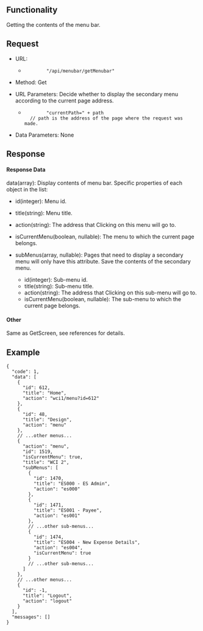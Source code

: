 ## Functionality

Getting the contents of the menu bar.

## Request

  * URL: 
    *             "/api/menubar/getMenubar"
        

  

  * Method: Get

  

  * URL Parameters: Decide whether to display the secondary menu according to the current page address. 
    *             "currentPath=" + path
            // path is the address of the page where the request was made.
        

  

  * Data Parameters: None

## Response

#### Response Data

data(array): Display contents of menu bar. Specific properties of each object
in the list:

  

  * id(integer): Menu id.

  

  * title(string): Menu title.

  

  * action(string): The address that Clicking on this menu will go to.

  

  * isCurrentMenu(boolean, nullable): The menu to which the current page belongs.

  

  * subMenus(array, nullable): Pages that need to display a secondary menu will only have this attribute. Save the contents of the secondary menu. 
    * id(integer): Sub-menu id.
    * title(string): Sub-menu title.
    * action(string): The address that Clicking on this sub-menu will go to.
    * isCurrentMenu(boolean, nullable): The sub-menu to which the current page belongs.

#### Other

Same as GetScreen, see references for details.

## Example

    
    
    {
      "code": 1,
      "data": [
        {
          "id": 612,
          "title": "Home",
          "action": "wci1/menu?id=612"
        },
        {
          "id": 48,
          "title": "Design",
          "action": "menu"
        },
        // ...other menus...
        {
          "action": "menu",
          "id": 1519,
          "isCurrentMenu": true,
          "title": "WCI 2",
          "subMenus": [
            {
              "id": 1470,
              "title": "ES000 - ES Admin",
              "action": "es000"
            },
            {
              "id": 1471,
              "title": "ES001 - Payee",
              "action": "es001"
            },
            // ...other sub-menus...
            {
              "id": 1474,
              "title": "ES004 - New Expense Details",
              "action": "es004",
              "isCurrentMenu": true
            }
            // ...other sub-menus...
          ]
        },
        // ...other menus...
        {
          "id": -1,
          "title": "Logout",
          "action": "logout"
        }
      ],
      "messages": []
    }
    

